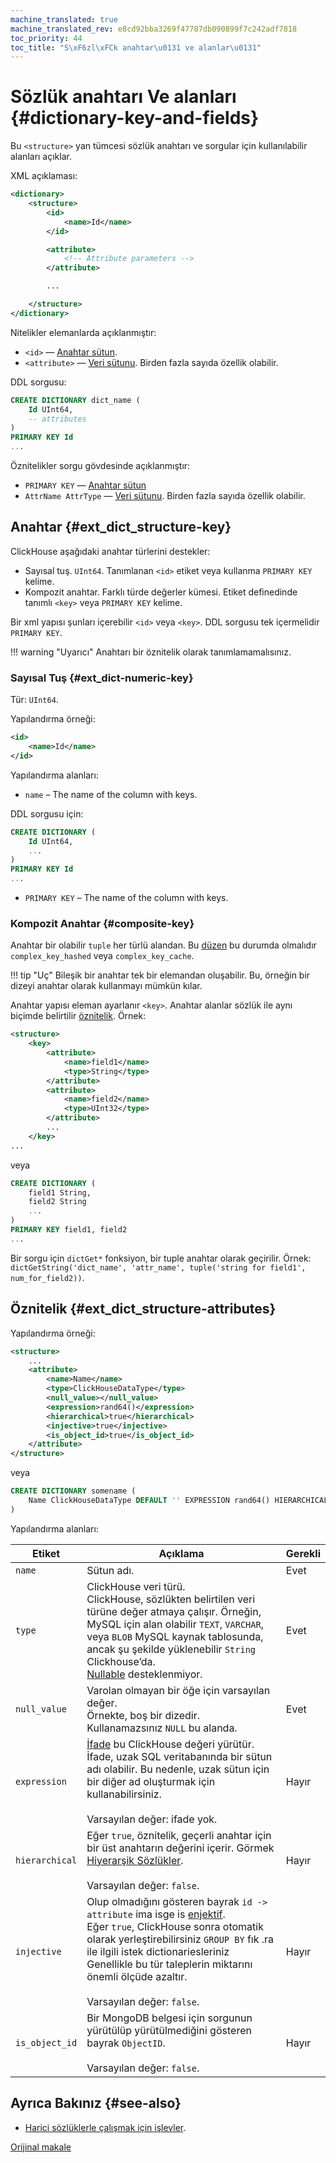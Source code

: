 ```yaml
---
machine_translated: true
machine_translated_rev: e8cd92bba3269f47787db090899f7c242adf7818
toc_priority: 44
toc_title: "S\xF6zl\xFCk anahtar\u0131 ve alanlar\u0131"
---
```


# Sözlük anahtarı Ve alanları {#dictionary-key-and-fields}

Bu `<structure>` yan tümcesi sözlük anahtarı ve sorgular için kullanılabilir alanları açıklar.

XML açıklaması:

``` xml
<dictionary>
    <structure>
        <id>
            <name>Id</name>
        </id>

        <attribute>
            <!-- Attribute parameters -->
        </attribute>

        ...

    </structure>
</dictionary>
```

Nitelikler elemanlarda açıklanmıştır:

-   `<id>` — [Anahtar sütun](external-dicts-dict-structure.md#ext_dict_structure-key).
-   `<attribute>` — [Veri sütunu](external-dicts-dict-structure.md#ext_dict_structure-attributes). Birden fazla sayıda özellik olabilir.

DDL sorgusu:

``` sql
CREATE DICTIONARY dict_name (
    Id UInt64,
    -- attributes
)
PRIMARY KEY Id
...
```

Öznitelikler sorgu gövdesinde açıklanmıştır:

-   `PRIMARY KEY` — [Anahtar sütun](external-dicts-dict-structure.md#ext_dict_structure-key)
-   `AttrName AttrType` — [Veri sütunu](external-dicts-dict-structure.md#ext_dict_structure-attributes). Birden fazla sayıda özellik olabilir.

## Anahtar {#ext_dict_structure-key}

ClickHouse aşağıdaki anahtar türlerini destekler:

-   Sayısal tuş. `UInt64`. Tanımlanan `<id>` etiket veya kullanma `PRIMARY KEY` kelime.
-   Kompozit anahtar. Farklı türde değerler kümesi. Etiket definedinde tanımlı `<key>` veya `PRIMARY KEY` kelime.

Bir xml yapısı şunları içerebilir `<id>` veya `<key>`. DDL sorgusu tek içermelidir `PRIMARY KEY`.

!!! warning "Uyarıcı"
    Anahtarı bir öznitelik olarak tanımlamamalısınız.

### Sayısal Tuş {#ext_dict-numeric-key}

Tür: `UInt64`.

Yapılandırma örneği:

``` xml
<id>
    <name>Id</name>
</id>
```

Yapılandırma alanları:

-   `name` – The name of the column with keys.

DDL sorgusu için:

``` sql
CREATE DICTIONARY (
    Id UInt64,
    ...
)
PRIMARY KEY Id
...
```

-   `PRIMARY KEY` – The name of the column with keys.

### Kompozit Anahtar {#composite-key}

Anahtar bir olabilir `tuple` her türlü alandan. Bu [düzen](external-dicts-dict-layout.md) bu durumda olmalıdır `complex_key_hashed` veya `complex_key_cache`.

!!! tip "Uç"
    Bileşik bir anahtar tek bir elemandan oluşabilir. Bu, örneğin bir dizeyi anahtar olarak kullanmayı mümkün kılar.

Anahtar yapısı eleman ayarlanır `<key>`. Anahtar alanlar sözlük ile aynı biçimde belirtilir [öznitelik](external-dicts-dict-structure.md). Örnek:

``` xml
<structure>
    <key>
        <attribute>
            <name>field1</name>
            <type>String</type>
        </attribute>
        <attribute>
            <name>field2</name>
            <type>UInt32</type>
        </attribute>
        ...
    </key>
...
```

veya

``` sql
CREATE DICTIONARY (
    field1 String,
    field2 String
    ...
)
PRIMARY KEY field1, field2
...
```

Bir sorgu için `dictGet*` fonksiyon, bir tuple anahtar olarak geçirilir. Örnek: `dictGetString('dict_name', 'attr_name', tuple('string for field1', num_for_field2))`.

## Öznitelik {#ext_dict_structure-attributes}

Yapılandırma örneği:

``` xml
<structure>
    ...
    <attribute>
        <name>Name</name>
        <type>ClickHouseDataType</type>
        <null_value></null_value>
        <expression>rand64()</expression>
        <hierarchical>true</hierarchical>
        <injective>true</injective>
        <is_object_id>true</is_object_id>
    </attribute>
</structure>
```

veya

``` sql
CREATE DICTIONARY somename (
    Name ClickHouseDataType DEFAULT '' EXPRESSION rand64() HIERARCHICAL INJECTIVE IS_OBJECT_ID
)
```

Yapılandırma alanları:

| Etiket                                               | Açıklama                                                                                                                                                                                                                                                                                                                                                     | Gerekli |
|------------------------------------------------------|--------------------------------------------------------------------------------------------------------------------------------------------------------------------------------------------------------------------------------------------------------------------------------------------------------------------------------------------------------------|---------|
| `name`                                               | Sütun adı.                                                                                                                                                                                                                                                                                                                                                   | Evet    |
| `type`                                               | ClickHouse veri türü.<br/>ClickHouse, sözlükten belirtilen veri türüne değer atmaya çalışır. Örneğin, MySQL için alan olabilir `TEXT`, `VARCHAR`, veya `BLOB` MySQL kaynak tablosunda, ancak şu şekilde yüklenebilir `String` Clickhouse’da.<br/>[Nullable](../../../sql-reference/data-types/nullable.md) desteklenmiyor.                                   | Evet    |
| `null_value`                                         | Varolan olmayan bir öğe için varsayılan değer.<br/>Örnekte, boş bir dizedir. Kullanamazsınız `NULL` bu alanda.                                                                                                                                                                                                                                               | Evet    |
| `expression`                                         | [İfade](../../syntax.md#syntax-expressions) bu ClickHouse değeri yürütür.<br/>İfade, uzak SQL veritabanında bir sütun adı olabilir. Bu nedenle, uzak sütun için bir diğer ad oluşturmak için kullanabilirsiniz.<br/><br/>Varsayılan değer: ifade yok.                                                                                                        | Hayır   |
| <a name="hierarchical-dict-attr"></a> `hierarchical` | Eğer `true`, öznitelik, geçerli anahtar için bir üst anahtarın değerini içerir. Görmek [Hiyerarşik Sözlükler](external-dicts-dict-hierarchical.md).<br/><br/>Varsayılan değer: `false`.                                                                                                                                                                      | Hayır   |
| `injective`                                          | Olup olmadığını gösteren bayrak `id -> attribute` ima isge is [enjektif](https://en.wikipedia.org/wiki/Injective_function).<br/>Eğer `true`, ClickHouse sonra otomatik olarak yerleştirebilirsiniz `GROUP BY` fık .ra ile ilgili istek dictionariesleriniz Genellikle bu tür taleplerin miktarını önemli ölçüde azaltır.<br/><br/>Varsayılan değer: `false`. | Hayır   |
| `is_object_id`                                       | Bir MongoDB belgesi için sorgunun yürütülüp yürütülmediğini gösteren bayrak `ObjectID`.<br/><br/>Varsayılan değer: `false`.                                                                                                                                                                                                                                  | Hayır   |

## Ayrıca Bakınız {#see-also}

-   [Harici sözlüklerle çalışmak için işlevler](../../../sql-reference/functions/ext-dict-functions.md).

[Orijinal makale](https://clickhouse.tech/docs/en/query_language/dicts/external_dicts_dict_structure/) <!--hide-->

